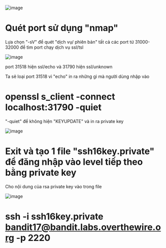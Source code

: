 ![image](https://github.com/user-attachments/assets/d9d33cc3-fdac-4f6c-9174-591234fdf755)

# Quét port sử dụng "nmap"
Lựa chọn "-sV" để quét "dịch vụ/ phiên bản" tất cả các port từ 31000-32000 để tìm port chạy dịch vụ ssl/tsl 

![image](https://github.com/user-attachments/assets/dce2fac5-c4e4-4659-ba9f-8281d7ba746f)

port 31518 hiện ssl/echo và 31790 hiện ssl/unknown

Ta sẽ loại port 31518 vì "echo" in ra những gì mà người dùng nhập vào

# openssl s_client -connect localhost:31790 -quiet
"-quiet" để không hiện "KEYUPDATE" và in ra private key

![image](https://github.com/user-attachments/assets/842e9334-0d31-4241-a629-0ccc27a3ee88)

# Exit và tạo 1 file "ssh16key.private" để đăng nhập vào level tiếp theo bằng private key
Cho nội dung của rsa private key vào trong file

![image](https://github.com/user-attachments/assets/409e2489-c06c-4e62-8199-95f4e2a86524)

# ssh -i ssh16key.private bandit17@bandit.labs.overthewire.org -p 2220
